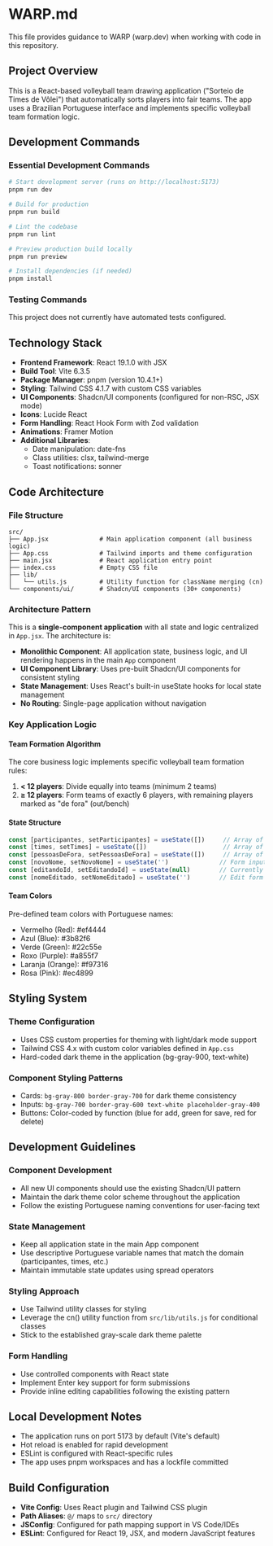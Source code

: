 # WARP.md

This file provides guidance to WARP (warp.dev) when working with code in this repository.

## Project Overview

This is a React-based volleyball team drawing application ("Sorteio de Times de Vôlei") that automatically sorts players into fair teams. The app uses a Brazilian Portuguese interface and implements specific volleyball team formation logic.

## Development Commands

### Essential Development Commands
```bash
# Start development server (runs on http://localhost:5173)
pnpm run dev

# Build for production
pnpm run build

# Lint the codebase
pnpm run lint

# Preview production build locally
pnpm run preview

# Install dependencies (if needed)
pnpm install
```

### Testing Commands
This project does not currently have automated tests configured.

## Technology Stack

- **Frontend Framework**: React 19.1.0 with JSX
- **Build Tool**: Vite 6.3.5
- **Package Manager**: pnpm (version 10.4.1+)
- **Styling**: Tailwind CSS 4.1.7 with custom CSS variables
- **UI Components**: Shadcn/UI components (configured for non-RSC, JSX mode)
- **Icons**: Lucide React
- **Form Handling**: React Hook Form with Zod validation
- **Animations**: Framer Motion
- **Additional Libraries**: 
  - Date manipulation: date-fns
  - Class utilities: clsx, tailwind-merge
  - Toast notifications: sonner

## Code Architecture

### File Structure
```
src/
├── App.jsx              # Main application component (all business logic)
├── App.css              # Tailwind imports and theme configuration
├── main.jsx             # React application entry point
├── index.css            # Empty CSS file
├── lib/
│   └── utils.js         # Utility function for className merging (cn)
└── components/ui/       # Shadcn/UI components (30+ components)
```

### Architecture Pattern
This is a **single-component application** with all state and logic centralized in `App.jsx`. The architecture is:

- **Monolithic Component**: All application state, business logic, and UI rendering happens in the main `App` component
- **UI Component Library**: Uses pre-built Shadcn/UI components for consistent styling
- **State Management**: Uses React's built-in useState hooks for local state management
- **No Routing**: Single-page application without navigation

### Key Application Logic

#### Team Formation Algorithm
The core business logic implements specific volleyball team formation rules:

1. **< 12 players**: Divide equally into teams (minimum 2 teams)
2. **≥ 12 players**: Form teams of exactly 6 players, with remaining players marked as "de fora" (out/bench)

#### State Structure
```javascript
const [participantes, setParticipantes] = useState([])     // Array of {id, nome}
const [times, setTimes] = useState([])                     // Array of player arrays
const [pessoasDeFora, setPessoasDeFora] = useState([])     // Array of remaining players
const [novoNome, setNovoNome] = useState('')              // Form input
const [editandoId, setEditandoId] = useState(null)        // Currently editing player ID
const [nomeEditado, setNomeEditado] = useState('')        // Edit form input
```

#### Team Colors
Pre-defined team colors with Portuguese names:
- Vermelho (Red): #ef4444
- Azul (Blue): #3b82f6  
- Verde (Green): #22c55e
- Roxo (Purple): #a855f7
- Laranja (Orange): #f97316
- Rosa (Pink): #ec4899

## Styling System

### Theme Configuration
- Uses CSS custom properties for theming with light/dark mode support
- Tailwind CSS 4.x with custom color variables defined in `App.css`
- Hard-coded dark theme in the application (bg-gray-900, text-white)

### Component Styling Patterns
- Cards: `bg-gray-800 border-gray-700` for dark theme consistency
- Inputs: `bg-gray-700 border-gray-600 text-white placeholder-gray-400`
- Buttons: Color-coded by function (blue for add, green for save, red for delete)

## Development Guidelines

### Component Development
- All new UI components should use the existing Shadcn/UI pattern
- Maintain the dark theme color scheme throughout the application
- Follow the existing Portuguese naming conventions for user-facing text

### State Management
- Keep all application state in the main App component
- Use descriptive Portuguese variable names that match the domain (participantes, times, etc.)
- Maintain immutable state updates using spread operators

### Styling Approach
- Use Tailwind utility classes for styling
- Leverage the cn() utility function from `src/lib/utils.js` for conditional classes
- Stick to the established gray-scale dark theme palette

### Form Handling
- Use controlled components with React state
- Implement Enter key support for form submissions
- Provide inline editing capabilities following the existing pattern

## Local Development Notes

- The application runs on port 5173 by default (Vite's default)
- Hot reload is enabled for rapid development
- ESLint is configured with React-specific rules
- The app uses pnpm workspaces and has a lockfile committed

## Build Configuration

- **Vite Config**: Uses React plugin and Tailwind CSS plugin
- **Path Aliases**: `@/` maps to `src/` directory
- **JSConfig**: Configured for path mapping support in VS Code/IDEs
- **ESLint**: Configured for React 19, JSX, and modern JavaScript features